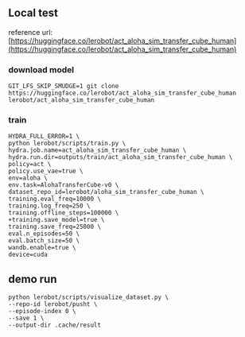 ## Local test

reference url:[https://huggingface.co/lerobot/act_aloha_sim_transfer_cube_human](https://huggingface.co/lerobot/act_aloha_sim_transfer_cube_human)


### download model
```shell
GIT_LFS_SKIP_SMUDGE=1 git clone https://huggingface.co/lerobot/act_aloha_sim_transfer_cube_human lerobot/act_aloha_sim_transfer_cube_human 
```


### train
```shell
HYDRA_FULL_ERROR=1 \
python lerobot/scripts/train.py \
hydra.job.name=act_aloha_sim_transfer_cube_human \
hydra.run.dir=outputs/train/act_aloha_sim_transfer_cube_human \
policy=act \
policy.use_vae=true \
env=aloha \
env.task=AlohaTransferCube-v0 \
dataset_repo_id=lerobot/aloha_sim_transfer_cube_human \
training.eval_freq=10000 \
training.log_freq=250 \
training.offline_steps=100000 \
+training.save_model=true \
training.save_freq=25000 \
eval.n_episodes=50 \
eval.batch_size=50 \
wandb.enable=true \
device=cuda
```


## demo run
```shell
python lerobot/scripts/visualize_dataset.py \
--repo-id lerobot/pusht \
--episode-index 0 \
--save 1 \
--output-dir .cache/result
```